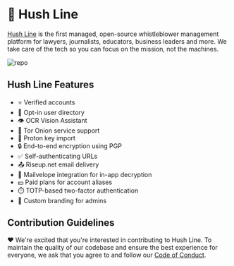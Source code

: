 # 🤫 Hush Line

[Hush Line](https://hushline.app) is the first managed, open-source whistleblower management platform for lawyers, journalists, educators, business leaders and more. We take care of the tech so you can focus on the mission, not the machines.

![repo](https://github.com/user-attachments/assets/cb383ceb-b363-44e5-9118-9de1397274c2)

## Hush Line Features

- ⭐️ Verified accounts
- 🙋 Opt-in user directory
- 👁️ OCR Vision Assistant
- 🧅 Tor Onion service support
- 🔑 Proton key import
- 🔒 End-to-end encryption using PGP
- ✅ Self-authenticating URLs
- 📤 Riseup.net email delivery
- 💌 Mailvelope integration for in-app decryption
- 💵 Paid plans for account aliases
- ⏱️ TOTP-based two-factor authentication
- 🎨 Custom branding for admins

## Contribution Guidelines

❤️ We're excited that you're interested in contributing to Hush Line. To maintain the quality of our codebase and ensure the best experience for everyone, we ask that you agree to and follow our [Code of Conduct](https://github.com/scidsg/business-resources/blob/main/Policies%20%26%20Procedures/Code%20of%20Conduct.md).

